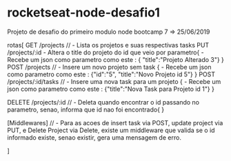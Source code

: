 # rocketseat-node-desafio1
Projeto de desafio do primeiro modulo node bootcamp 7 => 25/06/2019

rotas[
   GET /projects // - Lista os projetos e suas respectivas tasks
   PUT /projects/:id - Altera o title do projeto do id que veio por parametro{
      -Recebe um json como parametro como este : { "title":"Projeto Alterado 3"}
   }
   POST /projects  // - Insere um novo projeto sem task {
      - Recebe um json como parametro como este : {"id":"5",	"title":"Novo Projeto id 5"}
   }
   POST /projects/:id/tasks // - Insere uma nova task para um projeto {
      - Recebe um json como parametro como este : {"title":"Nova Task para Projeto id 1"}
   }
   
   DELETE /projects/:id  // - Deleta quando encontrar o id passando no parametro, senao, informa que id nao foi encontrado{
   }

  [Middlewares]  // - Para as acoes de insert task via POST, update project via PUT, e Delete Project via Delete, existe
  um middleware que valida se o id informado existe, senao existir, gera uma mensagem de erro.
   
] 
